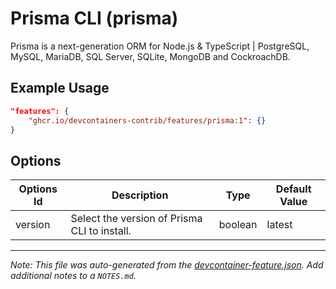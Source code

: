 
# Prisma CLI (prisma)

Prisma is a next-generation ORM for Node.js & TypeScript | PostgreSQL, MySQL, MariaDB, SQL Server, SQLite, MongoDB and CockroachDB.

## Example Usage

```json
"features": {
    "ghcr.io/devcontainers-contrib/features/prisma:1": {}
}
```

## Options

| Options Id | Description | Type | Default Value |
|-----|-----|-----|-----|
| version | Select the version of Prisma CLI to install. | boolean | latest |



---

_Note: This file was auto-generated from the [devcontainer-feature.json](https://github.com/devcontainers-contrib/features/blob/main/src/prisma/devcontainer-feature.json).  Add additional notes to a `NOTES.md`._
